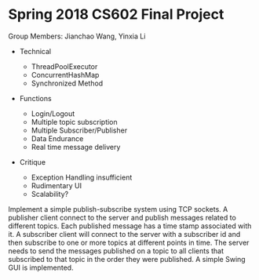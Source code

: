 # Spring 2018 CS602 Final Project
Group Members: Jianchao Wang, Yinxia Li


- Technical
   - ThreadPoolExecutor
   - ConcurrentHashMap
   - Synchronized Method
   
- Functions
   - Login/Logout
   - Multiple topic subscription
   - Multiple Subscriber/Publisher
   - Data Endurance
   - Real time message delivery

- Critique
   - Exception Handling insufficient
   - Rudimentary UI
   - Scalability? 


Implement a simple publish-subscribe system using TCP sockets.  A publisher client connect to the server and publish messages related to different topics. Each published message has a time stamp associated with it. A subscriber client will connect to the server with a subscriber id and then subscribe to one or more topics at different points in time. The server needs to send the messages published on a topic to all clients that subscribed to that topic in the order they were published. A simple Swing GUI is implemented.